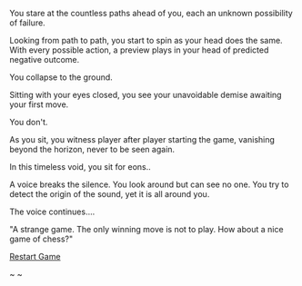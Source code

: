 You stare at the countless paths ahead of you, each an unknown possibility of failure.

Looking from path to path, you start to spin as your head does the same. With every possible action, a preview plays in your head of predicted negative outcome.

You collapse to the ground. 

Sitting with your eyes closed, you see your unavoidable demise awaiting your first move.

You don't.

As you sit, you witness player after player starting the game, vanishing beyond the horizon, never to be seen again.

In this timeless void, you sit for eons..

A voice breaks the silence. You look around but can see no one. You try to detect the origin of the sound, yet it is all around you.

The voice continues....

"A strange game. The only winning move is not to play. How about a nice game of chess?"


[Restart Game](../marshmallow.md)


~
~
